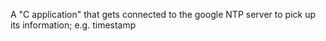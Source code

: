 A "C application" that gets connected to the google NTP server to pick up its information; e.g. timestamp
